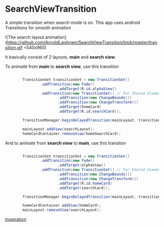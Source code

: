 # SearchViewTransition
A simple transition when search mode is on. This app uses android Transitions for smooth animation

![The search layout animation](https://github.com/ArnoldLaishram/SearchViewTransition/blob/master/transition.gif =540x960)

It basically consist of 2 layouts, **main** and **search view**.

To animate from **main** to **search view**, use this transition

```java

        TransitionSet transitionSet = new TransitionSet()
                .addTransition(new Fade()
                        .addTarget(R.id.alphaView))
                .addTransition(new TransitionSet() // For Shared element from homeCard to searchCard
                        .addTransition(new ChangeBounds())
                        .addTransition(new ChangeTransform())
                        .addTarget(homeCard)
                        .addTarget(R.id.searchCard));

        TransitionManager.beginDelayedTransition(mainLayout, transitionSet);

        mainLayout.addView(searchLayout);
        homeCardContainer.removeView(homeSearchCard);

```

And to animate from **search view** to **main**, use this transiton

```java

        TransitionSet transitionSet = new TransitionSet()
                .addTransition(new Fade()
                        .addTarget(alphaView))
                .addTransition(new TransitionSet() // For Shared element from searchCard to homeCard
                        .addTransition(new ChangeBounds())
                        .addTransition(new ChangeTransform())
                        .addTarget(R.id.homeCard)
                        .addTarget(searchCard));

        TransitionManager.beginDelayedTransition(mainLayout, transitionSet);

        homeCardContainer.addView(homeCard);
        mainLayout.removeView(searchLayout);

```

[Inspiration](https://www.youtube.com/watch?v=9Y5cbC5YrOY)
